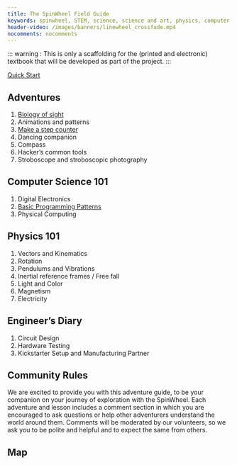 ```yaml
---
title: The SpinWheel Field Guide
keywords: spinwheel, STEM, science, science and art, physics, computer science, middle school, high school, textbook
header-video: /images/banners/linewheel_crossfade.mp4
nocomments: nocomments
---
```


::: warning :
This is only a scaffolding for the (printed and electronic) textbook that will be developed as part of the project.
:::

[Quick Start](/quickstart)

## Adventures

1. [Biology of sight](/sight)
2. Animations and patterns
3. [Make a step counter](/stepcounter)
4. Dancing companion
5. Compass
6. Hacker’s common tools
7. Stroboscope and stroboscopic photography

## Computer Science 101

1. Digital Electronics 
2. [Basic Programming Patterns](/progpatterns)
3. Physical Computing

## Physics 101

1. Vectors and Kinematics
2. Rotation
3. Pendulums and Vibrations
4. Inertial reference frames / Free fall
5. Light and Color
6. Magnetism
7. Electricity

## Engineer’s Diary

1. Circuit Design
2. Hardware Testing
3. Kickstarter Setup and Manufacturing Partner

## Community Rules

We are excited to provide you with this adventure guide, to be your companion on your journey of exploration with the SpinWheel. Each adventure and lesson includes a comment section in which you are encouraged to ask questions or help other adventurers understand the world around them. Comments will be moderated by our volunteers, so we ask you to be polite and helpful and to expect the same from others.

## Map

<script src="/jquery.min.js"></script>
<script src="/springy/springy.js"></script>
<script src="/springy/springyui.js"></script>

<script>
var graphJSON = {
  "nodes": [
    "Quick Start",
    "Biology of Sight",
    "Stroboscope",
    "Animations and Patterns",
    "Step Counter",
    "Dancing Companion",
    "Compass",
    "Programming Patterns",
    "Light and Color",
    "Color Theory",
    "Inertial Reference Frames",
    "Rotation",
    "Magnetism"
  ],
  "edges": [
    ["Quick Start", "Biology of Sight"],
    ["Quick Start", "Stroboscope"],
    ["Quick Start", "Programming Patterns"],
    ["Biology of Sight", "Light and Color"],
    ["Biology of Sight", "Color Theory"],
    ["Programming Patterns", "Step Counter"],
    ["Programming Patterns", "Animations and Patterns"],
    ["Animations and Patterns", "Dancing Companion"],
    ["Dancing Companion", "Compass"],
    ["Compass", "Magnetism"],
    ["Dancing Companion", "Inertial Reference Frames"],
    ["Dancing Companion", "Rotation"],
    ["Step Counter", "Inertial Reference Frames"],
  ]
};

jQuery(function(){
  var graph = new Springy.Graph();
  graph.loadJSON(graphJSON);

  var springy = jQuery('#springymap').springy({
    graph: graph,
    stiffnes: 200,
    repulsion: 2000,
    damping: 0.5
  });
});
</script>

<canvas id="springymap" width="800" height="600" />
